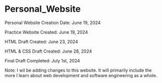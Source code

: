 # Personal_Website
Personal Website Creation Date: June 19, 2024

Practice Website Created: June 19, 2024

HTML Draft Created: June 23, 2024

HTML & CSS Draft Created: June 28, 2024

Final Draft Completed: July 1st, 2024

Note: I wil be adding changes to this website. It will primarily include the more I learn about web development and software engineering as a whole.
